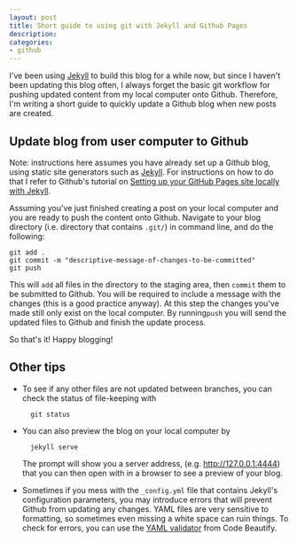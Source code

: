 ```yaml
---
layout: post
title: Short guide to using git with Jekyll and Github Pages
description: 
categories: 
- github
---
```


I've been using <a href="https://jekyllrb.com/" target="_blank">Jekyll</a> to build this blog for a while now, but since I haven't been updating this blog often, I always forget the basic git workflow for pushing updated content from my local computer onto Github. Therefore, I'm writing a short guide to quickly update a Github blog when new posts are created. 

## Update blog from user computer to Github

Note: instructions here assumes you have already set up a Github blog, using static site generators such as <a href="https://jekyllrb.com/" target="_blank">Jekyll</a>. For instructions on how to do that I refer to Github's tutorial on <a href="https://help.github.com/articles/setting-up-your-github-pages-site-locally-with-jekyll/" target="_blank"> Setting up your GitHub Pages site locally with Jekyll</a>.

Assuming you've just finished creating a post on your local computer and you are ready to push the content onto Github. Navigate to your blog directory (i.e. directory that contains `.git/`) in command line, and do the following:

    git add .
    git commit -m "descriptive-message-of-changes-to-be-committed"
    git push

This will `add` all files in the directory to the staging area, then `commit` them to be submitted to Github. You will be required to include a message with the changes (this is a good practice anyway). At this step the changes you've made still only exist on the local computer. By running`push` you will send the updated files to Github and finish the update process.

So that's it! Happy blogging!

## Other tips
* To see if any other files are not updated between branches, you can check the status of file-keeping with 

		git status
 
* You can also preview the blog on your local computer by 

		jekyll serve

	The prompt will show you a server address, (e.g. http://127.0.0.1:4444) that you can then open with in a browser to see a preview of your blog.

* Sometimes if you mess with the `_config.yml` file that contains Jekyll's configuration parameters, you may introduce errors that will prevent Github from updating any changes. YAML files are very sensitive to formatting, so sometimes even missing a white space can ruin things. To check for errors, you can use the <a href="https://codebeautify.org/yaml-validator" target="_blank">YAML validator</a> from Code Beautify.






